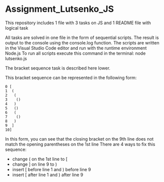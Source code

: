 # Assignment_Lutsenko_JS
This repository includes 1 file with 3 tasks on JS and 1 README file with logical task


All tasks are solved in one file in the form of sequential scripts.
The result is output to the console using the console.log function.
The scripts are written in the Visual Studio Code editor and run with the runtime environment Node.js
To run all scripts execute this command in the terminal: node lutsenko.js

The bracket sequence task is described here lower.


This bracket sequence can be represented in the following form:
```
0 [
1  (
2   (
3    ()
4   )
5   ()
6   (
7    ()
8   )
9  ]
10]
```
In this form, you can see that the closing bracket on the 9th line does not match the opening parentheses on the 1st line
There are 4 ways to fix this sequence:
- change ( on the 1st line to [
- change ] on line 9 to )
- insert [ before line 1 and ) before line 9
- insert [ after line 1 and ) after line 9
